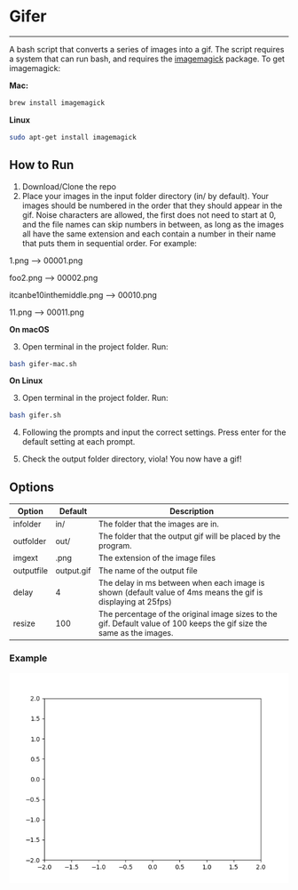 # Gifer
---
A bash script that converts a series of images into a gif.
The script requires a system that can run bash, and requires the [imagemagick](https://imagemagick.org/index.php) package. To get imagemagick:


**Mac:**

```bash
brew install imagemagick
```

**Linux**

```bash
sudo apt-get install imagemagick
```


## How to Run

1. Download/Clone the repo
2. Place your images in the input folder directory (in/ by default). Your images should be numbered in the order that they should appear in the gif. Noise characters are allowed, the first does not need to start at 0, and the file names can skip numbers in between, as long as the images all have the same extension and each contain a number in their name that puts them in sequential order. For example:

1.png                     --> 00001.png

foo2.png                  --> 00002.png

itcanbe10inthemiddle.png  --> 00010.png

11.png                    --> 00011.png


**On macOS**

3. Open terminal in the project folder. Run:
```bash 
bash gifer-mac.sh
``` 

**On Linux**

3. Open terminal in the project folder. Run:
```bash
bash gifer.sh
```

4. Following the prompts and input the correct settings. Press enter for the default setting at each prompt.

5. Check the output folder directory, viola! You now have a gif!


## Options

Option | Default | Description
--- | --- | ---
infolder | in/ | The folder that the images are in.
outfolder | out/ | The folder that the output gif will be placed by the program.
imgext | .png | The extension of the image files
outputfile | output.gif | The name of the output file
delay | 4 | The delay in ms between when each image is shown (default value of 4ms means the gif is displaying at 25fps)
resize | 100 | The percentage of the original image sizes to the gif. Default value of 100 keeps the gif size the same as the images.


### Example
![circle.gif](/out/output.gif)
